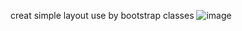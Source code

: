 creat simple layout use by bootstrap classes
![image](https://github.com/user-attachments/assets/79376f27-efa7-46b7-98bc-6fb1a8da44f7)

